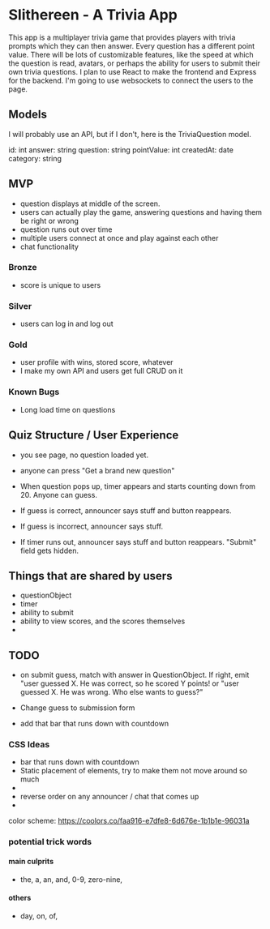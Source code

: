 # Slithereen - A Trivia App

This app is a multiplayer trivia game that provides players with trivia prompts which they can then answer. Every question has a different point value. There will be lots of customizable features, like the speed at which the question is read, avatars, or perhaps the ability for users to submit their own trivia questions. I plan to use React to make the frontend and Express for the backend. I'm going to use websockets to connect the users to the page.

## Models

I will probably use an API, but if I don't, here is the TriviaQuestion model.

id: int
answer: string
question: string
pointValue: int
createdAt: date
category: string

## MVP


- question displays at middle of the screen.
- users can actually play the game, answering questions and having them be right or wrong
- question runs out over time
- multiple users connect at once and play against each other
- chat functionality

### Bronze 
- score is unique to users

### Silver
- users can log in and log out

### Gold
- user profile with wins, stored score, whatever
- I make my own API and users get full CRUD on it


### Known Bugs

- Long load time on questions

## Quiz Structure / User Experience
- you see page, no question loaded yet.
- anyone can press "Get a brand new question"
- When question pops up, timer appears and starts counting down from 20. Anyone can guess.

- If guess is correct, announcer says stuff and button reappears.
- If guess is incorrect, announcer says stuff.
- If timer runs out, announcer says stuff and button reappears. "Submit" field gets hidden.

## Things that are shared by users

- questionObject
- timer
- ability to submit
- ability to view scores, and the scores themselves
- 

## TODO

- on submit guess, match with answer in QuestionObject. If right, emit "user guessed X. He was correct, so he scored Y points! or "user guessed X. He was wrong. Who else wants to guess?"


- Change guess to submission form
- add that bar that runs down with countdown


### CSS Ideas

- bar that runs down with countdown
- Static placement of elements, try to make them not move around so much
- 
- reverse order on any announcer / chat that comes up
- 

color scheme: https://coolors.co/faa916-e7dfe8-6d676e-1b1b1e-96031a

### potential trick words
#### main culprits
- the, a, an, and, 0-9, zero-nine,

#### others
- day, on, of,
